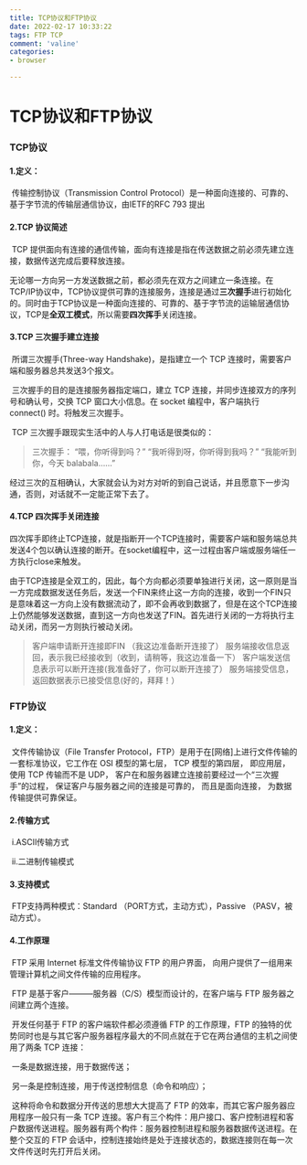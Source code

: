 ```yaml
---
title: TCP协议和FTP协议
date: 2022-02-17 10:33:22
tags: FTP TCP
comment: 'valine'
categories: 
- browser

---
```


# TCP协议和FTP协议

### TCP协议

#### 1.**定义**：

​		传输控制协议（Transmission Control Protocol）是一种面向连接的、可靠的、基于字节流的传输层通信协议，由IETF的RFC 793 提出

#### 2.TCP 协议简述

​		TCP 提供面向有连接的通信传输，面向有连接是指在传送数据之前必须先建立连接，数据传送完成后要释放连接。

​		无论哪一方向另一方发送数据之前，都必须先在双方之间建立一条连接。在TCP/IP协议中，TCP协议提供可靠的连接服务，连接是通过**三次握手**进行初始化的。同时由于TCP协议是一种面向连接的、可靠的、基于字节流的运输层通信协议，TCP是**全双工模式**，所以需要**四次挥手**关闭连接。

#### 3.TCP 三次握手建立连接

​		所谓三次握手(Three-way Handshake)，是指建立一个 TCP 连接时，需要客户端和服务器总共发送3个报文。

​		三次握手的目的是连接服务器指定端口，建立 TCP 连接，并同步连接双方的序列号和确认号，交换 TCP 窗口大小信息。在 socket 编程中，客户端执行 connect() 时。将触发三次握手。

​		TCP 三次握手跟现实生活中的人与人打电话是很类似的：

> 三次握手：
> “喂，你听得到吗？”
> “我听得到呀，你听得到我吗？”
> “我能听到你，今天 balabala……”

​		经过三次的互相确认，大家就会认为对方对听的到自己说话，并且愿意下一步沟通，否则，对话就不一定能正常下去了。

#### 4.TCP 四次挥手关闭连接

​		四次挥手即终止TCP连接，就是指断开一个TCP连接时，需要客户端和服务端总共发送4个包以确认连接的断开。在socket编程中，这一过程由客户端或服务端任一方执行close来触发。

​		由于TCP连接是全双工的，因此，每个方向都必须要单独进行关闭，这一原则是当一方完成数据发送任务后，发送一个FIN来终止这一方向的连接，收到一个FIN只是意味着这一方向上没有数据流动了，即不会再收到数据了，但是在这个TCP连接上仍然能够发送数据，直到这一方向也发送了FIN。首先进行关闭的一方将执行主动关闭，而另一方则执行被动关闭。

>客户端申请断开连接即FIN （我这边准备断开连接了）
>服务端接收信息返回，表示我已经接收到（收到，请稍等，我这边准备一下）
>客户端发送信息表示可以断开连接(我准备好了，你可以断开连接了）
>服务端接受信息，返回数据表示已接受信息(好的，拜拜！）

### FTP协议

#### 1.**定义**：

​		文件传输协议（File Transfer Protocol，FTP）是用于在[网络]上进行文件传输的一套标准协议，它工作在 OSI 模型的第七层， TCP 模型的第四层， 即应用层， 使用 TCP 传输而不是 UDP， 客户在和服务器建立连接前要经过一个“三次握手”的过程， 保证客户与服务器之间的连接是可靠的， 而且是面向连接， 为数据传输提供可靠保证。

#### 2.传输方式

​		i.ASCII传输方式

​		ii.二进制传输模式

#### 3.支持模式

​		FTP支持两种模式：Standard （PORT方式，主动方式），Passive （PASV，被动方式）。

#### 4.工作原理

​		FTP 采用 Internet 标准文件传输协议 FTP 的用户界面， 向用户提供了一组用来管理计算机之间文件传输的应用程序。

​		FTP 是基于客户———服务器（C/S）模型而设计的，在客户端与 FTP 服务器之间建立两个连接。

​		开发任何基于 FTP 的客户端软件都必须遵循 FTP 的工作原理，FTP 的独特的优势同时也是与其它客户服务器程序最大的不同点就在于它在两台通信的主机之间使用了两条 TCP 连接：

​		一条是数据连接，用于数据传送；

​		另一条是控制连接，用于传送控制信息（命令和响应）；

​		这种将命令和数据分开传送的思想大大提高了 FTP 的效率，而其它客户服务器应用程序一般只有一条 TCP 连接。客户有三个构件：用户接口、客户控制进程和客户数据传送进程。服务器有两个构件：服务器控制进程和服务器数据传送进程。在整个交互的 FTP 会话中，控制连接始终是处于连接状态的，数据连接则在每一次文件传送时先打开后关闭。

